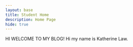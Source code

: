 ```yaml
---
layout: base
title: Student Home 
description: Home Page
hide: true
---
```


HI WELCOME TO MY BLOG!
Hi my name is Katherine Law.